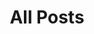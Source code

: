---
layout: post-index
title: All Posts
excerpt: "A List of Posts"
image:
    feature: slice_of_aberfoyle.jpg
    credit: Terry McGeary
    creditlink: https://www.polaroidblipfoto.com/entry/2368640
---